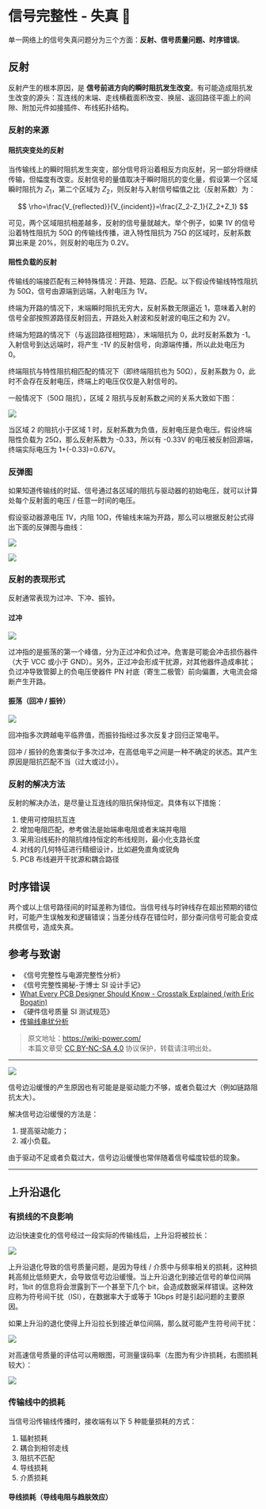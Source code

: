 # 信号完整性 - 失真 🚧

单一网络上的信号失真问题分为三个方面：**反射、信号质量问题、时序错误**。

## 反射

反射产生的根本原因，是 **信号前进方向的瞬时阻抗发生改变**。有可能造成阻抗发生改变的源头：互连线的末端、走线横截面积改变、换层、返回路径平面上的间隙、附加元件如接插件、布线拓扑结构。

### 反射的来源

#### 阻抗突变处的反射

当传输线上的瞬时阻抗发生突变，部分信号将沿着相反方向反射，另一部分将继续传输，但幅度有改变。反射信号的量值取决于瞬时阻抗的变化量，假设第一个区域瞬时阻抗为 $Z_1$，第二个区域为 $Z_2$，则反射与入射信号幅值之比（反射系数）为：

$$
\rho=\frac{V_{reflected}}{V_{incident}}=\frac{Z_2-Z_1}{Z_2+Z_1}
$$

可见，两个区域阻抗相差越多，反射的信号量就越大。举个例子，如果 1V 的信号沿着特性阻抗为 50Ω 的传输线传播，进入特性阻抗为 75Ω 的区域时，反射系数算出来是 20%，则反射的电压为 0.2V。

#### 阻性负载的反射

传输线的端接匹配有三种特殊情况：开路、短路、匹配。以下假设传输线特性阻抗为 50Ω，信号由源端到远端，入射电压为 1V。

终端为开路的情况下，末端瞬时阻抗无穷大，反射系数无限逼近 1，意味着入射的信号全部按照源路径反射回去，开路处入射波和反射波的电压之和为 2V。

终端为短路的情况下（与返回路径相短路），末端阻抗为 0，此时反射系数为 -1。入射信号到达远端时，将产生 -1V 的反射信号，向源端传播，所以此处电压为 0。

终端阻抗与特性阻抗相匹配的情况下（即终端阻抗也为 50Ω），反射系数为 0，此时不会存在反射电压，终端上的电压仅仅是入射信号的。

一般情况下（50Ω 阻抗），区域 2 阻抗与反射系数之间的关系大致如下图：

![](https://wiki-media-1253965369.cos.ap-guangzhou.myqcloud.com/img/20221210182554.png)

当区域 2 的阻抗小于区域 1 时，反射系数为负值，反射电压是负电压。假设终端阻性负载为 25Ω，那么反射系数为 -0.33，所以有 -0.33V 的电压被反射回源端，终端实际电压为 1+(-0.33)=0.67V。

### 反弹图

如果知道传输线的时延、信号通过各区域的阻抗与驱动器的初始电压，就可以计算处每个反射面的电压 / 任意一时间的电压。

假设驱动器源电压 1V，内阻 10Ω，传输线末端为开路，那么可以根据反射公式得出下面的反弹图与曲线：

![](https://wiki-media-1253965369.cos.ap-guangzhou.myqcloud.com/img/20221210182654.png)

![](https://wiki-media-1253965369.cos.ap-guangzhou.myqcloud.com/img/20221210182717.png)

### 反射的表现形式

反射通常表现为过冲、下冲、振铃。

#### 过冲

![](https://wiki-media-1253965369.cos.ap-guangzhou.myqcloud.com/img/20211220091443.png)

过冲指的是振荡的第一个峰值，分为正过冲和负过冲。危害是可能会冲击损伤器件（大于 VCC 或小于 GND）。另外，正过冲会形成干扰源，对其他器件造成串扰；负过冲导致管脚上的负电压使器件 PN 衬底（寄生二极管）前向偏置，大电流会熔断产生开路。

#### 振荡（回冲 / 振铃）

![](https://wiki-media-1253965369.cos.ap-guangzhou.myqcloud.com/img/20211220094236.png)

回冲指多次跨越电平临界值，而振铃指经过多次反复才回归正常电平。

回冲 / 振铃的危害类似于多次过冲，在高低电平之间是一种不确定的状态。其产生原因是阻抗匹配不当（过大或过小）。

### 反射的解决方法

反射的解决办法，是尽量让互连线的阻抗保持恒定。具体有以下措施：

1. 使用可控阻抗互连
2. 增加电阻匹配，参考做法是始端串电阻或者末端并电阻
3. 采用沿线拓扑的阻抗维持恒定的布线规则，最小化支路长度
4. 对线的几何特征进行精细设计，比如避免直角或锐角
5. PCB 布线避开干扰源和耦合路径

## 时序错误

两个或以上信号路径间的时延差称为错位。当信号线与时钟线存在超出预期的错位时，可能产生误触发和逻辑错误；当差分线存在错位时，部分查问信号可能会变成共模信号，造成失真。

## 参考与致谢

- 《信号完整性与电源完整性分析》
- 《信号完整性揭秘-于博士 SI 设计手记》
- [What Every PCB Designer Should Know - Crosstalk Explained (with Eric Bogatin)](https://www.youtube.com/watch?v=EF7SxgcDfCo)
- 《硬件信号质量 SI 测试规范》
- [传输线串扰分析](https://blog.csdn.net/weixin_40877615/article/details/95329866)

> 原文地址：<https://wiki-power.com/>  
> 本篇文章受 [CC BY-NC-SA 4.0](https://creativecommons.org/licenses/by/4.0/deed.zh) 协议保护，转载请注明出处。

---

![](https://wiki-media-1253965369.cos.ap-guangzhou.myqcloud.com/img/20211220093258.png)

信号边沿缓慢的产生原因也有可能是是驱动能力不够，或者负载过大（例如链路阻抗太大）。

解决信号边沿缓慢的方法是：

1. 提高驱动能力；
2. 减小负载。

由于驱动不足或者负载过大，信号边沿缓慢也常伴随着信号幅度较低的现象。

---

## 上升沿退化

### 有损线的不良影响

边沿快速变化的信号经过一段实际的传输线后，上升沿将被拉长：

![](https://wiki-media-1253965369.cos.ap-guangzhou.myqcloud.com/img/20220105174702.png)

上升沿退化导致的信号质量问题，是因为导线 / 介质中与频率相关的损耗，这种损耗高频比低频更大，会导致信号边沿缓慢。当上升沿退化到接近信号的单位间隔时，1bit 的信息将会泄露到下一个甚至下几个 bit，会造成数据采样错误。这种效应称为符号间干扰（ISI），在数据率大于或等于 1Gbps 时是引起问题的主要原因。

如果上升沿的退化使得上升沿拉长到接近单位间隔，那么就可能产生符号间干扰：

![](https://wiki-media-1253965369.cos.ap-guangzhou.myqcloud.com/img/20220110093600.png)

对高速信号质量的评估可以用眼图，可测量误码率（左图为有少许损耗，右图损耗较大）：

![](https://wiki-media-1253965369.cos.ap-guangzhou.myqcloud.com/img/20220110104943.png)

### 传输线中的损耗

当信号沿传输线传播时，接收端有以下 5 种能量损耗的方式：

1. 辐射损耗
2. 耦合到相邻走线
3. 阻抗不匹配
4. 导线损耗
5. 介质损耗

#### 导线损耗（导线电阻与趋肤效应）
